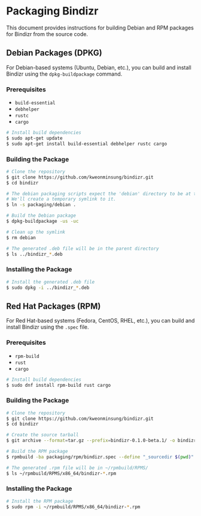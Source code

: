 # Packaging Bindizr

This document provides instructions for building Debian and RPM packages for Bindizr from the source code.

## Debian Packages (DPKG)

For Debian-based systems (Ubuntu, Debian, etc.), you can build and install Bindizr using the `dpkg-buildpackage` command.

### Prerequisites

- `build-essential`
- `debhelper`
- `rustc`
- `cargo`

```bash
# Install build dependencies
$ sudo apt-get update
$ sudo apt-get install build-essential debhelper rustc cargo
```

### Building the Package

```bash
# Clone the repository
$ git clone https://github.com/kweonminsung/bindizr.git
$ cd bindizr

# The debian packaging scripts expect the 'debian' directory to be at the root.
# We'll create a temporary symlink to it.
$ ln -s packaging/debian .

# Build the Debian package
$ dpkg-buildpackage -us -uc

# Clean up the symlink
$ rm debian

# The generated .deb file will be in the parent directory
$ ls ../bindizr_*.deb
```

### Installing the Package

```bash
# Install the generated .deb file
$ sudo dpkg -i ../bindizr_*.deb
```

## Red Hat Packages (RPM)

For Red Hat-based systems (Fedora, CentOS, RHEL, etc.), you can build and install Bindizr using the `.spec` file.

### Prerequisites

- `rpm-build`
- `rust`
- `cargo`

```bash
# Install build dependencies
$ sudo dnf install rpm-build rust cargo
```

### Building the Package

```bash
# Clone the repository
$ git clone https://github.com/kweonminsung/bindizr.git
$ cd bindizr

# Create the source tarball
$ git archive --format=tar.gz --prefix=bindizr-0.1.0-beta.1/ -o bindizr-0.1.0-beta.1.tar.gz HEAD

# Build the RPM package
$ rpmbuild -ba packaging/rpm/bindizr.spec --define "_sourcedir $(pwd)"

# The generated .rpm file will be in ~/rpmbuild/RPMS/
$ ls ~/rpmbuild/RPMS/x86_64/bindizr-*.rpm
```

### Installing the Package

```bash
# Install the RPM package
$ sudo rpm -i ~/rpmbuild/RPMS/x86_64/bindizr-*.rpm

